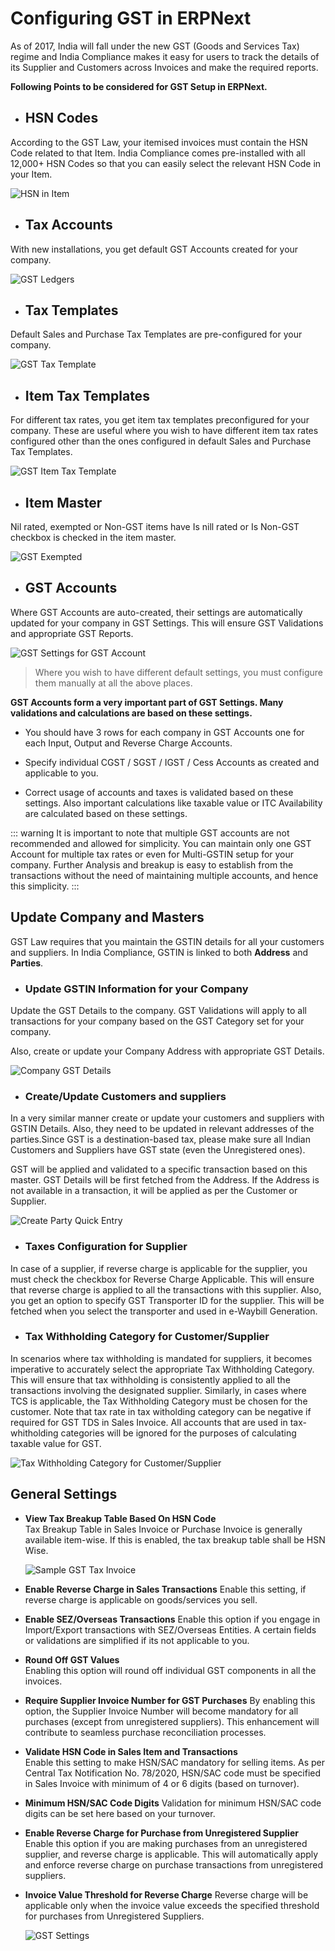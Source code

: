 # Configuring GST in ERPNext

As of 2017, India will fall under the new GST (Goods and Services Tax) regime and India Compliance makes it easy for users to track the details of its Supplier and Customers across Invoices and make the required reports.

**Following Points to be considered for GST Setup in ERPNext.**

- ## HSN Codes

According to the GST Law, your itemised invoices must contain the HSN Code related to that Item. India Compliance comes pre-installed with all 12,000+ HSN Codes so that you can easily select the relevant HSN Code in your Item.

![HSN in Item](./assets/hsn_item.gif)

- ## Tax Accounts

With new installations, you get default GST Accounts created for your company.

![GST Ledgers](./assets/gst_ledger.png)

- ## Tax Templates

Default Sales and Purchase Tax Templates are pre-configured for your company.

![GST Tax Template](./assets/gst_tax_template.png)

- ## Item Tax Templates

For different tax rates, you get item tax templates preconfigured for your company. These are useful where you wish to have different item tax rates configured other than the ones configured in default Sales and Purchase Tax Templates.

![GST Item Tax Template](./assets/gst_item_tax_template.png)

- ## Item Master

Nil rated, exempted or Non-GST items have Is nill rated or Is Non-GST checkbox is checked in the item master.

![GST Exempted](./assets/gst_item.png)

- ## GST Accounts

Where GST Accounts are auto-created, their settings are automatically updated for your company in GST Settings. This will ensure GST Validations and appropriate GST Reports.

![GST Settings for GST Account](./assets/gst_settings_accounts.png)

> Where you wish to have different default settings, you must configure them manually at all the above places.

**GST Accounts form a very important part of GST Settings. Many validations and calculations are based on these settings.**

- You should have 3 rows for each company in GST Accounts one for each Input, Output and Reverse Charge Accounts.

- Specify individual CGST / SGST / IGST / Cess Accounts as created and applicable to you.

- Correct usage of accounts and taxes is validated based on these settings. Also important calculations like taxable value or ITC Availability are calculated based on these settings.

::: warning
 It is important to note that multiple GST accounts are not recommended and allowed for simplicity. You can maintain only one GST Account for multiple tax rates or even for Multi-GSTIN setup for your company. Further Analysis and breakup is easy to establish from the transactions without the need of maintaining multiple accounts, and hence this simplicity.
 :::

## Update Company and Masters

GST Law requires that you maintain the GSTIN details for all your customers and suppliers. In India Compliance, GSTIN is linked to both **Address** and **Parties**.

- ### Update GSTIN Information for your Company

Update the GST Details to the company. GST Validations will apply to all transactions for your company based on the GST Category set for your company.

Also, create or update your Company Address with appropriate GST Details.

![Company GST Details](./assets/company_gst_details.gif)

- ### Create/Update Customers and suppliers

In a very similar manner create or update your customers and suppliers with GSTIN Details. Also, they need to be updated in relevant addresses of the parties.Since GST is a destination-based tax, please make sure all Indian Customers and Suppliers have GST state (even the Unregistered ones).

GST will be applied and validated to a specific transaction based on this master. GST Details will be first fetched from the Address. If the Address is not available in a transaction, it will be applied as per the Customer or Supplier.

![Create Party Quick Entry](./assets/create_party_quick_entry.gif)

- ### Taxes Configuration for Supplier

In case of a supplier, if reverse charge is applicable for the supplier, you must check the checkbox for Reverse Charge Applicable. This will ensure that reverse charge is applied to all the transactions with this supplier. Also, you get an option to specify GST Transporter ID for the supplier. This will be fetched when you select the transporter and used in e-Waybill Generation.

- ### Tax Withholding Category for Customer/Supplier

In scenarios where tax withholding is mandated for suppliers, it becomes imperative to accurately select the appropriate Tax Withholding Category. This will ensure that tax withholding is consistently applied to all the transactions involving the designated supplier. Similarly, in cases where TCS is applicable, the Tax Withholding Category must be chosen for the customer. Note that tax rate in tax witholding category can be negative if required for GST TDS in Sales Invoice. All accounts that are used in tax-whitholding categories will be ignored for the purposes of calculating taxable value for GST.

![Tax Withholding Category for Customer/Supplier](./assets/supplier_with_tax_withholding.png)

## General Settings

- **View Tax Breakup Table Based On HSN Code**  
    Tax Breakup Table in Sales Invoice or Purchase Invoice is generally available item-wise. If this is enabled, the tax breakup table shall be HSN Wise.

    ![Sample GST Tax Invoice](./assets/sample_gst_tax_invoice.png)

- **Enable Reverse Charge in Sales Transactions**
    Enable this setting, if reverse charge is applicable on goods/services you sell.

- **Enable SEZ/Overseas Transactions**
    Enable this option if you engage in Import/Export transactions with SEZ/Overseas Entities. A certain fields or validations are simplified if its not applicable to you.

- **Round Off GST Values**  
    Enabling this option will round off individual GST components in all the invoices.

- **Require Supplier Invoice Number for GST Purchases**
    By enabling this option, the Supplier Invoice Number will become mandatory for all purchases (except from unregistered suppliers). This enhancement will contribute to seamless purchase reconciliation processes.

- **Validate HSN Code in Sales Item and Transactions**  
    Enable this setting to make HSN/SAC mandatory for selling items. As per Central Tax Notification No. 78/2020, HSN/SAC code must be specified in Sales Invoice with minimum of 4 or 6 digits (based on turnover).

- **Minimum HSN/SAC Code Digits**
    Validation for minimum HSN/SAC code digits can be set here based on your turnover.

- **Enable Reverse Charge for Purchase from Unregistered Supplier**
    Enable this option if you are making purchases from an unregistered supplier, and reverse charge is applicable. This will automatically apply and enforce reverse charge on purchase transactions from unregistered suppliers.

- **Invoice Value Threshold for Reverse Charge**
    Reverse charge will be applicable only when the invoice value exceeds the specified threshold for purchases from Unregistered Suppliers.

    ![GST Settings](./assets/gst_general_settings.png)
